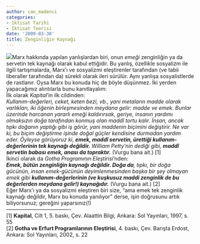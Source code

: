 ```yaml
---
author: can_madenci
categories:
- Iktisat Tarihi
- Iktisat Teorisi
date: '2009-03-30'
title: Zenginliğin Kaynağı
---
```


[![](http://46.137.161.244/wp-content/uploads/2009/03/bralds_marx-s-2-230x300.jpg)](http://46.137.161.244/wp-content/uploads/2009/03/bralds_marx-s-2.jpg)Marx hakkında yapılan yanlışlardan biri, onun *emeği* zenginliğin ya da servetin tek kaynağı olarak kabul ettiğidir. Bu yanlış, özellikle sosyalizm ile ilgili tartışmalarda, Marx’ı ve sosyalizmi eleştirenler tarafından (ve tabii liberaller tarafından da) sürekli olarak ileri sürülür. Aynı yanlışa sosyalistlerde de rastlanır. Oysa Marx bu konuda hiç de böyle düşünmez. İki yerden yapacağımız alıntılarla bunu kanıtlayalım:  
İlk olarak *Kapital*’in ilk cildinden:  
*Kullanım-değerleri, ceket, keten bezi, vb., yani metaların madde olarak varlıkları, iki öğenin birleşmesinden meydana gelir: madde ve emek. Bunlar üzerinde harcanan yararlı emeği kaldırırsak, geriye, insanın yardımı olmaksızın doğa tarafından konmuş olan maddî tortu kalır. İnsan, ancak tıpkı doğanın yaptığı gibi iş görür, yani maddenin biçimini değiştirir. Ne var ki, bu biçim değiştirme işinde doğal güçler kendisine durmadan yardım eder. Öyleyse görüyoruz ki, **emek, maddî servetin, ürettiği kullanım-değerlerinin tek kaynağı değildir.** William Petty’nin dediği gibi, **maddî servetin babası emek, anası da topraktır.*** (Vurgu bana ait.) \[1\]  
İkinci olarak da *Gotha Programının Eleştirisi*’nden:  
***Emek, bütün zenginliğin kaynağı değildir. Doğa da**, tıpkı, bir doğa gücünün, insan emek-gücünün deyimlenmesinden başka bir şey olmayan emek gibi* ***kullanım-değerlerinin (ve kuşkusuz maddi zenginlik de bu değerlerden meydana gelir!) kaynağıdır.*** (Vurgu bana ait.) \[2\]  
Eğer Marx’ı ya da sosyalizmi eleştiren biri size, “ama emek tek zenginlik kaynağı değildir, Marx bu konuda yanılıyor” derse, işin doğrusunu artık biliyorsunuz; gereğini yaparsınız(!)  
————————————-  
\[1\] **Kapital**, Cilt 1, 5. baskı, Çev. Alaattin Bilgi, Ankara: Sol Yayınları, 1997, s. 55  
\[2\] **Gotha ve Erfurt Programlarının Eleştirisi**, 4. baskı, Çev. Barışta Erdost, Ankara: Sol Yayınları, 2002, s. 22